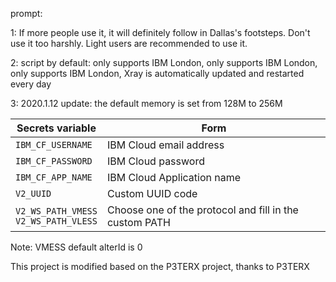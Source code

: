 prompt:

1: If more people use it, it will definitely follow in Dallas's footsteps. Don't use it too harshly. Light users are recommended to use it.

2: script by default: only supports IBM London, only supports IBM London, only supports IBM London, Xray is automatically updated and restarted every day

3: 2020.1.12 update: the default memory is set from 128M to 256M




   | Secrets variable | Form |
  | --------------------- | ----------- |
  | `IBM_CF_USERNAME`       | IBM Cloud email address |
  | `IBM_CF_PASSWORD` | IBM Cloud password |
  | `IBM_CF_APP_NAME` | IBM Cloud Application name |
  | `V2_UUID` | Custom UUID code |
  | `V2_WS_PATH_VMESS` </br> `V2_WS_PATH_VLESS` | Choose one of the protocol and fill in the custom PATH |
  
Note: VMESS default alterId is 0

This project is modified based on the P3TERX project, thanks to P3TERX

